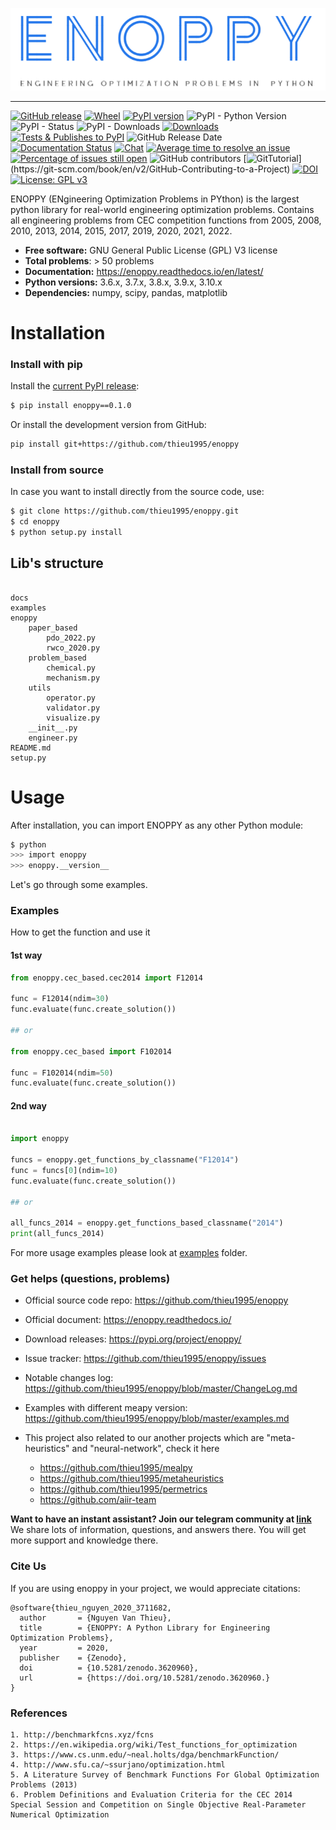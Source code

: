 
<p align="center"><img src=".github/img/logo.png" alt="ENOPPY" title="ENOPPY"/></p>

---



[![GitHub release](https://img.shields.io/badge/release-0.1.0-yellow.svg)](https://github.com/thieu1995/enoppy/releases)
[![Wheel](https://img.shields.io/pypi/wheel/gensim.svg)](https://pypi.python.org/pypi/enoppy) 
[![PyPI version](https://badge.fury.io/py/enoppy.svg)](https://badge.fury.io/py/enoppy)
![PyPI - Python Version](https://img.shields.io/pypi/pyversions/enoppy.svg)
![PyPI - Status](https://img.shields.io/pypi/status/enoppy.svg)
![PyPI - Downloads](https://img.shields.io/pypi/dm/enoppy.svg)
[![Downloads](https://pepy.tech/badge/enoppy)](https://pepy.tech/project/enoppy)
[![Tests & Publishes to PyPI](https://github.com/thieu1995/enoppy/actions/workflows/publish-package.yaml/badge.svg)](https://github.com/thieu1995/enoppy/actions/workflows/publish-package.yaml)
![GitHub Release Date](https://img.shields.io/github/release-date/thieu1995/enoppy.svg)
[![Documentation Status](https://readthedocs.org/projects/enoppy/badge/?version=latest)](https://enoppy.readthedocs.io/en/latest/?badge=latest)
[![Chat](https://img.shields.io/badge/Chat-on%20Telegram-blue)](https://t.me/+fRVCJGuGJg1mNDg1)
[![Average time to resolve an issue](http://isitmaintained.com/badge/resolution/thieu1995/enoppy.svg)](http://isitmaintained.com/project/thieu1995/enoppy "Average time to resolve an issue")
[![Percentage of issues still open](http://isitmaintained.com/badge/open/thieu1995/enoppy.svg)](http://isitmaintained.com/project/thieu1995/enoppy "Percentage of issues still open")
![GitHub contributors](https://img.shields.io/github/contributors/thieu1995/enoppy.svg)
[![GitTutorial](https://img.shields.io/badge/PR-Welcome-%23FF8300.svg?)](https://git-scm.com/book/en/v2/GitHub-Contributing-to-a-Project)
[![DOI](https://zenodo.org/badge/DOI/10.5281/zenodo.3711948.svg)](https://doi.org/10.5281/zenodo.3711948)
[![License: GPL v3](https://img.shields.io/badge/License-GPLv3-blue.svg)](https://www.gnu.org/licenses/gpl-3.0)


ENOPPY (ENgineering Optimization Problems in PYthon) is the largest python library for real-world engineering 
optimization problems. Contains all engineering problems from CEC competition functions from 2005, 2008, 2010, 2013, 
2014, 2015, 2017, 2019, 2020, 2021, 2022. 

* **Free software:** GNU General Public License (GPL) V3 license
* **Total problems**: > 50 problems
* **Documentation:** https://enoppy.readthedocs.io/en/latest/
* **Python versions:** 3.6.x, 3.7.x, 3.8.x, 3.9.x, 3.10.x
* **Dependencies:** numpy, scipy, pandas, matplotlib




# Installation

### Install with pip

Install the [current PyPI release](https://pypi.python.org/pypi/enoppy):
```sh 
$ pip install enoppy==0.1.0
```

Or install the development version from GitHub:

```bash
pip install git+https://github.com/thieu1995/enoppy
```

### Install from source

In case you want to install directly from the source code, use:
```sh 
$ git clone https://github.com/thieu1995/enoppy.git
$ cd enoppy
$ python setup.py install
```


## Lib's structure

```code 

docs
examples
enoppy
    paper_based
        pdo_2022.py
        rwco_2020.py
    problem_based
        chemical.py
        mechanism.py
    utils
        operator.py
        validator.py
        visualize.py
    __init__.py
    engineer.py
README.md
setup.py
```


# Usage

After installation, you can import ENOPPY as any other Python module:

```sh
$ python
>>> import enoppy
>>> enoppy.__version__
```

Let's go through some examples.


### Examples

How to get the function and use it

#### 1st way

```python
from enoppy.cec_based.cec2014 import F12014

func = F12014(ndim=30)
func.evaluate(func.create_solution())

## or

from enoppy.cec_based import F102014

func = F102014(ndim=50)
func.evaluate(func.create_solution())
```


#### 2nd way

```python

import enoppy

funcs = enoppy.get_functions_by_classname("F12014")
func = funcs[0](ndim=10)
func.evaluate(func.create_solution())

## or

all_funcs_2014 = enoppy.get_functions_based_classname("2014")
print(all_funcs_2014)

```

For more usage examples please look at [examples](/examples) folder.



### Get helps (questions, problems)

* Official source code repo: https://github.com/thieu1995/enoppy
* Official document: https://enoppy.readthedocs.io/
* Download releases: https://pypi.org/project/enoppy/
* Issue tracker: https://github.com/thieu1995/enoppy/issues
* Notable changes log: https://github.com/thieu1995/enoppy/blob/master/ChangeLog.md
* Examples with different meapy version: https://github.com/thieu1995/enoppy/blob/master/examples.md

* This project also related to our another projects which are "meta-heuristics" and "neural-network", check it here
    * https://github.com/thieu1995/mealpy
    * https://github.com/thieu1995/metaheuristics
    * https://github.com/thieu1995/permetrics
    * https://github.com/aiir-team


**Want to have an instant assistant? Join our telegram community at [link](https://t.me/+fRVCJGuGJg1mNDg1)**
We share lots of information, questions, and answers there. You will get more support and knowledge there.


### Cite Us

If you are using enoppy in your project, we would appreciate citations:

```code 
@software{thieu_nguyen_2020_3711682,
  author       = {Nguyen Van Thieu},
  title        = {ENOPPY: A Python Library for Engineering Optimization Problems},
  year         = 2020,
  publisher    = {Zenodo},
  doi          = {10.5281/zenodo.3620960},
  url          = {https://doi.org/10.5281/zenodo.3620960.}
}
```


### References 

```code
1. http://benchmarkfcns.xyz/fcns
2. https://en.wikipedia.org/wiki/Test_functions_for_optimization
3. https://www.cs.unm.edu/~neal.holts/dga/benchmarkFunction/
4. http://www.sfu.ca/~ssurjano/optimization.html
5. A Literature Survey of Benchmark Functions For Global Optimization Problems (2013)
6. Problem Definitions and Evaluation Criteria for the CEC 2014 Special Session and Competition on Single Objective Real-Parameter Numerical Optimization 
```
